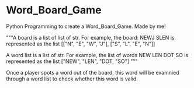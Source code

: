 # Word_Board_Game
Python Programming to create a Word_Board_Game. Made by me!

"""A board is a list of list of str. For example, the board:
  NEWJ
  SLEN
is represented as the list
  [["N", "E", "W", "J"], ["S", "L", "E", "N"]]
  
A word list is a list of str. For example, the list of words
  NEW
  LEN
  DOT
  SO
is represented as the list
  ["NEW", "LEN", "DOT, "SO"]
"""

Once a player spots a word out of the board, this word will be examnied through a word list to check whether this word is valid. 
  
  

